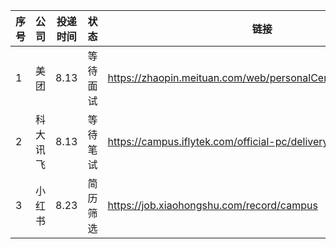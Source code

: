 |序号|公司|投递时间|状态|链接|
|--|--|--|--|--|
|1|美团|8.13|等待面试|https://zhaopin.meituan.com/web/personalCenter/deliveryRecord|
|2|科大讯飞|8.13|等待笔试|https://campus.iflytek.com/official-pc/delivery|
|3|小红书|8.23|简历筛选|https://job.xiaohongshu.com/record/campus|
